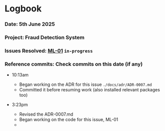 # Logbook
### Date: 5th June 2025
### Project: Fraud Detection System
### Issues Resolved: [ML-01](https://github.com/EsosaOrumwese/fraud-detection-system/issues/8) `in-progress`
### Reference commits: Check commits on this date (if any)

* 10:13am
  * Began working on the ADR for this issue `./docs/adr/ADR-0007.md`
  * Committed it before resuming work (also installed relevant packages too)

* 3:23pm
  * Revised the ADR-0007.md
  * Began working on the code for this issue, ML-01
  * 